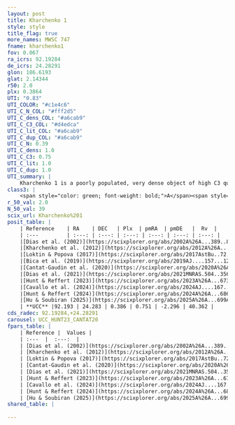```yaml
---
layout: post
title: Kharchenko 1
style: style
title_flag: true
more_names: MWSC 747
fname: kharchenko1
fov: 0.067
ra_icrs: 92.19284
de_icrs: 24.28291
glon: 186.6193
glat: 2.14344
r50: 2.0
plx: 0.3864
UTI: "0.83"
UTI_COLOR: "#c1e4c6"
UTI_C_N_COL: "#fff2d5"
UTI_C_dens_COL: "#a6cab9"
UTI_C_C3_COL: "#d4edca"
UTI_C_lit_COL: "#a6cab9"
UTI_C_dup_COL: "#a6cab9"
UTI_C_N: 0.39
UTI_C_dens: 1.0
UTI_C_C3: 0.75
UTI_C_lit: 1.0
UTI_C_dup: 1.0
UTI_summary: |
    Kharchenko 1 is a poorly populated, very dense object of high C3 quality. It is very well-studied in the literature.
class3: |
    <span style="color: green; font-weight: bold;">A</span><span style="color: #FFC300; font-weight: bold;">B</span>
r_50_val: 2.0
N_50_val: 39
scix_url: Kharchenko%201
posit_table: |
    | Reference    | RA    | DEC   | Plx  | pmRA  | pmDE   |  Rv  |
    | :---         | :---: | :---: | :---: | :---: | :---: | :---: |
    |[Dias et al. (2002)](https://scixplorer.org/abs/2002A%26A...389..871D) | 92.2 | 24.332 | -- | 0.48 | -4.0 | 12.74 |
    |[Kharchenko et al. (2012)](https://scixplorer.org/abs/2012A%26A...543A.156K) | 92.187 | 24.317 | -- | 1.31 | -3.66 | -- |
    |[Loktin & Popova (2017)](https://scixplorer.org/abs/2017AstBu..72..257L) | 92.19 | 24.317 | -- | 0.483 | -0.866 | 12.7 |
    |[Bica et al. (2019)](https://scixplorer.org/abs/2019AJ....157...12B) | 92.199 | 24.333 | -- | -- | -- | -- |
    |[Cantat-Gaudin et al. (2020)](https://scixplorer.org/abs/2020A%26A...640A...1C) | 92.197 | 24.281 | 0.42 | 0.767 | -2.286 | -- |
    |[Dias et al. (2021)](https://scixplorer.org/abs/2021MNRAS.504..356D) | 92.194 | 24.281 | 0.417 | 0.769 | -2.311 | 41.53 |
    |[Hunt & Reffert (2023)](https://scixplorer.org/abs/2023A%26A...673A.114H) | 92.198 | 24.286 | 0.374 | 0.742 | -2.324 | 40.374 |
    |[Cavallo et al. (2024)](https://scixplorer.org/abs/2024AJ....167...12C) | 92.206 | 24.267 | 0.376 | -- | -- | -- |
    |[Hunt & Reffert (2024)](https://scixplorer.org/abs/2024A%26A...686A..42H) | 92.198 | 24.286 | 0.374 | 0.742 | -2.324 | 40.374 |
    |[Hu & Soubiran (2025)](https://scixplorer.org/abs/2025A%26A...699A.246H) | 92.206 | 24.267 | -- | -- | -- | -- |
    | **UCC** |92.193 | 24.283 | 0.386 | 0.751 | -2.296 | 40.362 | 
cds_radec: 92.19284,+24.28291
carousel: UCC_HUNT23_CANTAT20
fpars_table: |
    | Reference |  Values |
    | :---  |  :---:  |
    | [Dias et al. (2002)](https://scixplorer.org/abs/2002A%26A...389..871D) | `E(B-V)=0.3, Dist=2520.0, Age=8.0` |
    | [Kharchenko et al. (2012)](https://scixplorer.org/abs/2012A%26A...543A.156K) | `e_bv=0.729, distance=2839, log_age=8.35` |
    | [Loktin & Popova (2017)](https://scixplorer.org/abs/2017AstBu..72..257L) | `E(B-V)=0.165, Dmod=10.728, logt=8.18` |
    | [Cantat-Gaudin et al. (2020)](https://scixplorer.org/abs/2020A%26A...640A...1C) | `AVNN=0.93, DMNN=11.89, AgeNN=8.85` |
    | [Dias et al. (2021)](https://scixplorer.org/abs/2021MNRAS.504..356D) | `Av=1.417, Dist=2299, logage=8.756, [Fe/H]=-0.14` |
    | [Hunt & Reffert (2023)](https://scixplorer.org/abs/2023A%26A...673A.114H) | `AV50=0.999, diffAV50=0.364, MOD50=11.896, logAge50=8.803` |
    | [Cavallo et al. (2024)](https://scixplorer.org/abs/2024AJ....167...12C) | `AV50=1.09, dMod50=11.85, logAge50=8.83, [Fe/H]50=0.42` |
    | [Hunt & Reffert (2024)](https://scixplorer.org/abs/2024A%26A...686A..42H) | `MassJ=335.843` |
    | [Hu & Soubiran (2025)](https://scixplorer.org/abs/2025A%26A...699A.246H) | `MA22=-0.19, MA23f=-0.21, MZ23=-0.11, MK24=-0.13, MF24=-0.12` |
shared_table: |
    
---
```

